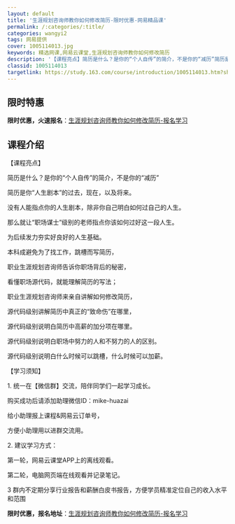 ```yaml
---
layout: default
title: '生涯规划咨询师教你如何修改简历-限时优惠-网易精品课'
permalink: /:categories/:title/
categories: wangyi2
tags: 网易提供
cover: 1005114013.jpg
keywords: 精选网课,网易云课堂,生涯规划咨询师教你如何修改简历
description: '【课程亮点】简历是什么？是你的“个人自传”的简介，不是你的“减历”简历是你“人生剧本”的过去，现在，以及将来。没有人能指'
classid: 1005114013
targetlink: https://study.163.com/course/introduction/1005114013.htm?share=1&shareId=1025206652&utm_campaign=share&utm_medium=iphoneShare&utm_source=&utm_u=1025206652
---
```


## 限时特惠

**限时优惠，火速报名**：[生涯规划咨询师教你如何修改简历-报名学习](https://study.163.com/course/introduction/1005114013.htm?share=1&shareId=1025206652&utm_campaign=share&utm_medium=iphoneShare&utm_source=&utm_u=1025206652)

## 课程介绍

【课程亮点】

简历是什么？是你的“个人自传”的简介，不是你的“减历”

简历是你“人生剧本”的过去，现在，以及将来。



没有人能指点你的人生剧本，除非你自己明白如何过自己的人生。

那么就让“职场谋士”级别的老师指点你该如何过好这一段人生。

为后续发力夯实好良好的人生基础。



本科成避免为了找工作，跳槽而写简历，

职业生涯规划咨询师告诉你职场背后的秘密，

看懂职场源代码，就能理解简历的写法；

职业生涯规划咨询师来亲自讲解如何修改简历，

源代码级别讲解简历中真正的“致命伤”在哪里，

源代码级别说明白简历中高薪的加分项在哪里。

源代码级别说明白职场中努力的人和不努力的人的区别。

源代码级别说明白什么时候可以跳槽，什么时候可以加薪。



【学习须知】

1. 统一在【微信群】交流，陪伴同学们一起学习成长。

购买成功后请添加助理微信ID：mike-huazai

给小助理报上课程&网易云订单号，

方便小助理用以进群交流用。



2. 建议学习方式：

第一轮，网易云课堂APP上的离线观看。

第二轮，电脑网页端在线观看并记录笔记。



3 群内不定期分享行业报告和薪酬白皮书报告，方便学员精准定位自己的收入水平和范围

**限时优惠，报名地址**：[生涯规划咨询师教你如何修改简历-报名学习](https://study.163.com/course/introduction/1005114013.htm?share=1&shareId=1025206652&utm_campaign=share&utm_medium=iphoneShare&utm_source=&utm_u=1025206652)

